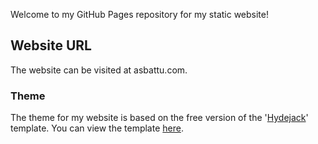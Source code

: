 Welcome to my GitHub Pages repository for my static website!
## Website URL

The website can be visited at asbattu.com.
### Theme

The theme for my website is based on the free version of the '[Hydejack](https://hydejack.com/)' template. You can view the template [here](https://hydejack.com/).

